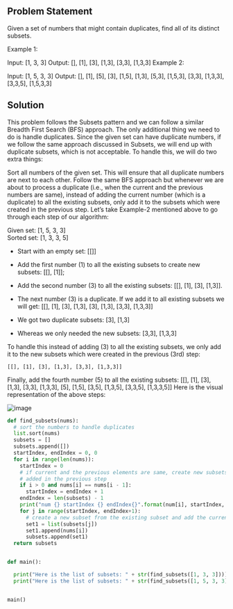 ## Problem Statement

Given a set of numbers that might contain duplicates, find all of its distinct subsets.

Example 1:

Input: [1, 3, 3]
Output: [], [1], [3], [1,3], [3,3], [1,3,3]
Example 2:

Input: [1, 5, 3, 3]
Output: [], [1], [5], [3], [1,5], [1,3], [5,3], [1,5,3], [3,3], [1,3,3], [3,3,5], [1,5,3,3]

## Solution

This problem follows the Subsets pattern and we can follow a similar Breadth First Search (BFS) approach. The only additional thing we need to do is handle duplicates. Since the given set can have duplicate numbers, if we follow the same approach discussed in Subsets, we will end up with duplicate subsets, which is not acceptable. To handle this, we will do two extra things:

Sort all numbers of the given set. This will ensure that all duplicate numbers are next to each other.
Follow the same BFS approach but whenever we are about to process a duplicate (i.e., when the current and the previous numbers are same), instead of adding the current number (which is a duplicate) to all the existing subsets, only add it to the subsets which were created in the previous step.
Let’s take Example-2 mentioned above to go through each step of our algorithm:

Given set: [1, 5, 3, 3]  
Sorted set: [1, 3, 3, 5]

- Start with an empty set: [[]]
- Add the first number (1) to all the existing subsets to create new subsets: [[], [1]];
- Add the second number (3) to all the existing subsets: [[], [1], [3], [1,3]].
- The next number (3) is a duplicate. If we add it to all existing subsets we will get:
    [[], [1], [3], [1,3], [3], [1,3], [3,3], [1,3,3]]

- We got two duplicate subsets: [3], [1,3]  
- Whereas we only needed the new subsets: [3,3], [1,3,3]  

To handle this instead of adding (3) to all the existing subsets, we only add it to the new subsets which were created in the previous (3rd) step:

    [[], [1], [3], [1,3], [3,3], [1,3,3]]
Finally, add the fourth number (5) to all the existing subsets: [[], [1], [3], [1,3], [3,3], [1,3,3], [5], [1,5], [3,5], [1,3,5], [3,3,5], [1,3,3,5]]
Here is the visual representation of the above steps:

![image](https://user-images.githubusercontent.com/33947539/179445431-9c928206-d516-496a-a1ca-3a392643305c.png)

```python
def find_subsets(nums):
  # sort the numbers to handle duplicates
  list.sort(nums)
  subsets = []
  subsets.append([])
  startIndex, endIndex = 0, 0
  for i in range(len(nums)):
    startIndex = 0
    # if current and the previous elements are same, create new subsets only from the subsets
    # added in the previous step
    if i > 0 and nums[i] == nums[i - 1]:
      startIndex = endIndex + 1
    endIndex = len(subsets) - 1
    print("num {} startIndex {} endIndex{}".format(num[i], startIndex, endIndex))
    for j in range(startIndex, endIndex+1):
      # create a new subset from the existing subset and add the current element to it
      set1 = list(subsets[j])
      set1.append(nums[i])
      subsets.append(set1)
  return subsets


def main():

  print("Here is the list of subsets: " + str(find_subsets([1, 3, 3])))
  print("Here is the list of subsets: " + str(find_subsets([1, 5, 3, 3])))


main()
```


